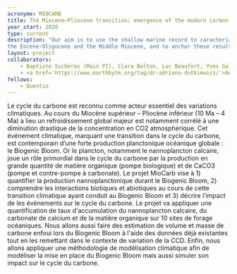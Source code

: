 ```yaml
---
acronyme: MIOCARB
title: The Miocene–Pliocene transition: emergence of the modern carbon cycle
year_start: 2020
type: current
description: "Our aim is to use the shallow marine record to caracterize coastal environmental changes occuring accross the two main climatic transition of the last 40 Myrs, 
the Eocene-Oligocene and the Middle Miocene, and to anchor these results to global signal using the Earth System model IPSL-CM5A2"
layout: project
collaborators:
    - Baptiste Suchéras (Main PI), Clara Bolton, Luc Beaufort, Yves Gally, Jean-Charles Mazur (CEREGE, AMU)
    - <a href='https://www.earthbyte.org/tag/dr-adriana-dutkiewicz/'>Adriana Dutkiewicz</a> (EarthByte - Sydney)
fellows: 
    - Quentin
---
```


Le cycle du carbone est reconnu comme acteur essentiel des variations climatiques. Au cours du Miocène supérieur – Pliocène inférieur (10 Ma – 4 Ma) a lieu un refroidissement global majeur est notamment corrélé à une diminution drastique de la concentration en CO2 atmosphérique. Cet événement climatique, marquant une transition dans le cycle du carbone, est contemporain d’une forte production planctonique océanique globale : le Biogenic Bloom. Or le plancton, notamment le nannoplancton calcaire, joue un rôle primordial dans le cycle du carbone par la production en grande quantité de matière organique (pompe biologique) et de CaCO3 (pompe et contre-pompe à carbonate). Le projet MioCarb vise à 1) quantifier la production nannoplanctonique durant le Biogenic Bloom, 2) comprendre les interactions biotiques et abiotiques au cours de cette transition climatique ayant conduit au Biogenic Bloom et 3) décrire l’impact de les événements sur le cycle du carbone. Le projet va appliquer une quantification de taux d'accumulation du nannoplancton calcaire, du carbonate de calcium et de la matière organique sur 10 sites de forage océaniques. Nous allons aussi faire des estimation de volume et masse de carbone enfoui lors du Biogenic Bloom à l'aide des données déjà existantes tout en les remettant dans le contexte de variation de la CCD. Enfin, nous allons appliquer une méthodologie de modélisation climatique afin de modéliser la mise en place du Biogenic Bloom mais aussi simuler son impact sur le cycle du carbone.
